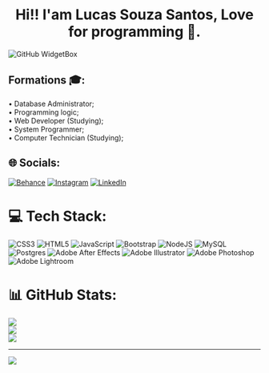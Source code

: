 <h1 align="center">Hi!! I'am Lucas Souza Santos, Love for programming 🧡.</h1>

![GitHub WidgetBox](https://github-widgetbox.vercel.app/api/profile?username=zLuksz&data=followers,repositories,stars,commits&theme=carbon)


<h2>Formations 🎓:</h2>• Database Administrator;<br> • Programming logic;<br> • Web Developer (Studying);<br> • System Programmer;<br> • Computer Technician (Studying);

## 🌐 Socials:
[![Behance](https://img.shields.io/badge/Behance-1769ff?logo=behance&logoColor=white)](https://www.behance.net/lucassouza9604) [![Instagram](https://img.shields.io/badge/Instagram-%23E4405F.svg?logo=Instagram&logoColor=white)](https://www.instagram.com/lukszofficial/) [![LinkedIn](https://img.shields.io/badge/LinkedIn-%230077B5.svg?logo=linkedin&logoColor=white)](https://www.linkedin.com/in/lucas-souza-santos-aba47b267/) 

<h1>💻 Tech Stack:</h1>

![CSS3](https://img.shields.io/badge/css3-%231572B6.svg?style=for-the-badge&logo=css3&logoColor=white) ![HTML5](https://img.shields.io/badge/html5-%23E34F26.svg?style=for-the-badge&logo=html5&logoColor=white) ![JavaScript](https://img.shields.io/badge/javascript-%23323330.svg?style=for-the-badge&logo=javascript&logoColor=%23F7DF1E) ![Bootstrap](https://img.shields.io/badge/bootstrap-%23563D7C.svg?style=for-the-badge&logo=bootstrap&logoColor=white) ![NodeJS](https://img.shields.io/badge/node.js-6DA55F?style=for-the-badge&logo=node.js&logoColor=white) ![MySQL](https://img.shields.io/badge/mysql-%2300f.svg?style=for-the-badge&logo=mysql&logoColor=white) ![Postgres](https://img.shields.io/badge/postgres-%23316192.svg?style=for-the-badge&logo=postgresql&logoColor=white) ![Adobe After Effects](https://img.shields.io/badge/Adobe%20After%20Effects-9999FF.svg?style=for-the-badge&logo=Adobe%20After%20Effects&logoColor=white) ![Adobe Illustrator](https://img.shields.io/badge/adobeillustrator-%23FF9A00.svg?style=for-the-badge&logo=adobeillustrator&logoColor=white) ![Adobe Photoshop](https://img.shields.io/badge/adobephotoshop-%2331A8FF.svg?style=for-the-badge&logo=adobephotoshop&logoColor=white) ![Adobe Lightroom](https://img.shields.io/badge/Adobe%20Lightroom-31A8FF.svg?style=for-the-badge&logo=Adobe%20Lightroom&logoColor=white)
# 📊 GitHub Stats:
![](https://github-readme-stats.vercel.app/api?username=zLuksz&theme=nord&hide_border=false&include_all_commits=true&count_private=false)<br/>
![](https://github-readme-streak-stats.herokuapp.com/?user=zLuksz&theme=nord&hide_border=false)<br/>
![](https://github-readme-stats.vercel.app/api/top-langs/?username=zLuksz&theme=nord&hide_border=false&include_all_commits=true&count_private=false&layout=compact)

---
[![](https://visitcount.itsvg.in/api?id=zLuksz&icon=3&color=12)](https://visitcount.itsvg.in)

<!-- Proudly created with GPRM ( https://gprm.itsvg.in ) -->
